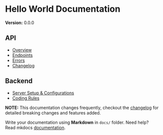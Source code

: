 # Hello World Documentation

__Version:__ 0.0.0

## API

- [Overview](api/overview.md)
- [Endpoints](api/endpoints.md)
- [Errors](api/errors.md)
- [Changelog](api/changelog.md)

## Backend

- [Server Setup & Configurations](backend/server_config.md)
- [Coding Rules](backend/coding_rules.md)

**NOTE:** This documentation changes frequently, checkout the [changelog](api/changelog.md) for detailed breaking changes and features added.

Write your documentation using **Markdown** in `docs/` folder. Need help? Read mkdocs [documentation][mkdocs].

[mkdocs]: http://www.mkdocs.org/user-guide/writing-your-docs/
